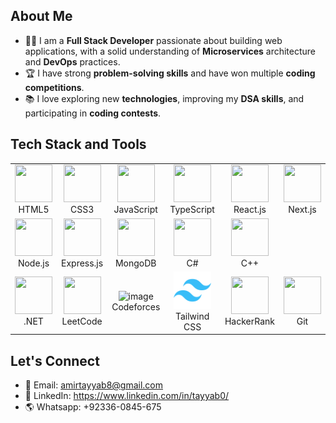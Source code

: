 ## About Me
- 👨‍💻 I am a **Full Stack Developer** passionate about building web applications, with a solid understanding of **Microservices** architecture and **DevOps** practices.
- 🏆 I have strong **problem-solving skills** and have won multiple **coding competitions**.
- 📚 I love exploring new **technologies**, improving my **DSA skills**, and participating in **coding contests**.

## Tech Stack and Tools  

<div align="center">
<table>
  <tr>
    <td align="center">
      <img src="https://cdn.jsdelivr.net/gh/devicons/devicon/icons/html5/html5-original.svg" width="60" height="60"/>
      <br>HTML5
    </td>
    <td align="center">
      <img src="https://cdn.jsdelivr.net/gh/devicons/devicon/icons/css3/css3-original.svg" width="60" height="60"/>
      <br>CSS3
    </td>
    <td align="center">
      <img src="https://cdn.jsdelivr.net/gh/devicons/devicon/icons/javascript/javascript-original.svg" width="60" height="60"/>
      <br>JavaScript
    </td>
    <td align="center">
      <img src="https://cdn.jsdelivr.net/gh/devicons/devicon/icons/typescript/typescript-original.svg" width="60" height="60"/>
      <br>TypeScript
    </td>
    <td align="center">
      <img src="https://cdn.jsdelivr.net/gh/devicons/devicon/icons/react/react-original.svg" width="60" height="60"/>
      <br>React.js
    </td>
    <td align="center">
      <img src="https://cdn.jsdelivr.net/gh/devicons/devicon/icons/nextjs/nextjs-original.svg" width="60" height="60"/>
      <br>Next.js
    </td>
  </tr>
  <tr>
    <td align="center">
      <img src="https://cdn.jsdelivr.net/gh/devicons/devicon/icons/nodejs/nodejs-original.svg" width="60" height="60"/>
      <br>Node.js
    </td>
    <td align="center">
      <img src="https://cdn.jsdelivr.net/gh/devicons/devicon/icons/express/express-original.svg" width="60" height="60"/>
      <br>Express.js
    </td>
    <td align="center">
      <img src="https://cdn.jsdelivr.net/gh/devicons/devicon/icons/mongodb/mongodb-original.svg" width="60" height="60"/>
      <br>MongoDB
    </td>
    <td align="center">
      <img src="https://cdn.jsdelivr.net/gh/devicons/devicon/icons/csharp/csharp-original.svg" width="60" height="60"/>
      <br>C#
    </td>
    <td align="center">
      <img src="https://cdn.jsdelivr.net/gh/devicons/devicon/icons/cplusplus/cplusplus-original.svg" width="60" height="60"/>
      <br>C++
    </td>
  </tr>
  <tr>
    <td align="center">
      <img src="https://upload.wikimedia.org/wikipedia/commons/7/7d/Microsoft_.NET_logo.svg" width="60" height="60"/>
      <br>.NET
    </td>
    <td align="center">
      <img src="https://upload.wikimedia.org/wikipedia/commons/1/19/LeetCode_logo_black.png" width="60" height="60"/>
      <br>LeetCode
    </td>
    <td align="center">
      <img width="148" height="148" alt="image" src="https://github.com/user-attachments/assets/4744e857-1790-4aee-aed0-ad9ab4475ec0" width="60" height="60"/>
      <br>Codeforces
    </td>
    <td align="center">
      <img src="https://raw.githubusercontent.com/devicons/devicon/master/icons/tailwindcss/tailwindcss-original.svg" width="60" height="60"/>
      <br>Tailwind CSS
    </td>
    <td align="center">
      <img src="![image](https://github.com/user-attachments/assets/868677cb-d8a4-4447-ae43-d348b44ecc76)" width="60" height="60"/>
      <br>HackerRank
    </td>
    <td align="center">
      <img src="https://cdn.jsdelivr.net/gh/devicons/devicon/icons/git/git-original.svg" width="60" height="60"/>
      <br>Git
    </td>
  </tr>
</table>
</div>

## Let's Connect
- 📧 Email: amirtayyab8@gmail.com
- 💼 LinkedIn: https://www.linkedin.com/in/tayyab0/
- 🌎 Whatsapp: +92336-0845-675  
